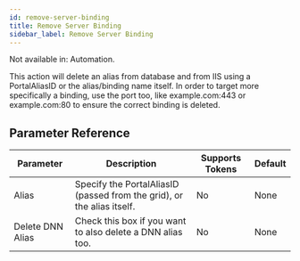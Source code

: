 ```yaml
---
id: remove-server-binding
title: Remove Server Binding
sidebar_label: Remove Server Binding
---
```


Not available in: Automation.


This action will delete an alias from database and from IIS using a PortalAliasID or the alias/binding name itself. In order to target more specifically a binding, use the port too, like example.com:443 or example.com:80 to ensure the correct binding is deleted.

## Parameter Reference
| Parameter | Description | Supports Tokens | Default |
| -- | -- | -- | -- |
| Alias | Specify the PortalAliasID (passed from the grid), or the alias itself. | No | None |
| Delete DNN Alias | Check this box if you want to also delete a DNN alias too. | No | None |
